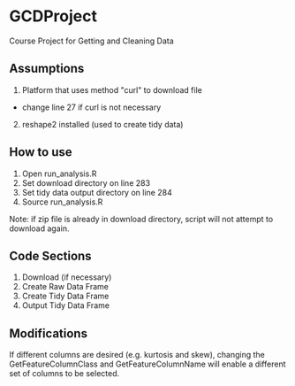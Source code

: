 GCDProject
==========

Course Project for Getting and Cleaning Data

Assumptions
-----------

1. Platform that uses method "curl" to download file
  - change line 27 if curl is not necessary
2. reshape2 installed (used to create tidy data)

How to use
----------

1. Open run_analysis.R
2. Set download directory on line 283
3. Set tidy data output directory on line 284
4. Source run_analysis.R

Note: if zip file is already in download directory,
script will not attempt to download again.

Code Sections
-------------

1. Download (if necessary)
2. Create Raw Data Frame
3. Create Tidy Data Frame
4. Output Tidy Data Frame

Modifications
-------------

If different columns are desired (e.g. kurtosis and skew),
changing the GetFeatureColumnClass and GetFeatureColumnName
will enable a different set of columns to be selected.
